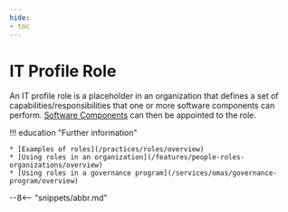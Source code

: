 ```yaml
---
hide:
- toc
---
```


<!-- SPDX-License-Identifier: CC-BY-4.0 -->
<!-- Copyright Contributors to the ODPi Egeria project. -->

# IT Profile Role

An IT profile role is a placeholder in an organization that defines a set of capabilities/responsibilities that one or more software components can perform.  [Software Components](/concepts/it-profile) can then be appointed to the role.

!!! education "Further information"

    * [Examples of roles](/practices/roles/overview)
    * [Using roles in an organization](/features/people-roles-organizations/overview)
    * [Using roles in a governance program](/services/omas/governance-program/overview)


--8<-- "snippets/abbr.md"